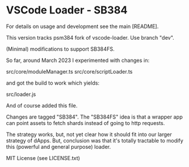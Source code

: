 # VSCode Loader - SB384

For details on usage and development see the main [README].

This version tracks psm384 fork of vscode-loader. Use branch "dev".

(Minimal) modifications to support SB384FS.

So far, around March 2023 I experimented with changes in:

   src/core/moduleManager.ts
   src/core/scriptLoader.ts

and got the build to work which yields:

   src/loader.js

And of course added this file.

Changes are tagged "SB384". The "SB384FS" idea is that a wrapper app
can point assets to fetch shards instead of going to http requests.

The strategy works, but, not yet clear how it should fit into our
larger strategy of dApps. But, conclusion was that it's totally
tractable to modify this (powerful and general purpose) loader.

MIT License (see LICENSE.txt)
